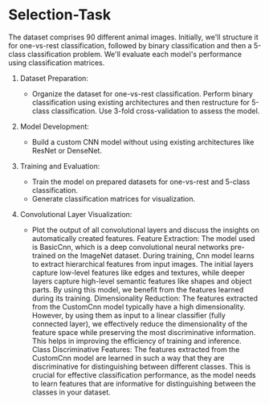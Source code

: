 # Selection-Task
The dataset comprises 90 different animal images. Initially, we'll structure it for one-vs-rest classification, followed by binary classification and then a 5-class classification problem. We'll evaluate each model's performance using classification matrices.
1. Dataset Preparation:
   - Organize the dataset for one-vs-rest classification. Perform binary classification using existing architectures and then restructure for 5-class classification. Use 3-fold cross-validation to assess the model.

2. Model Development:
   - Build a custom CNN model without using existing architectures like ResNet or DenseNet.

3. Training and Evaluation:
   - Train the model on prepared datasets for one-vs-rest and 5-class classification.
   - Generate classification matrices for visualization.
4. Convolutional Layer Visualization:
   - Plot the output of all convolutional layers and discuss the insights on automatically created features.
Feature Extraction: The model used is BasicCnn, which is a deep convolutional neural networks pre-trained on the ImageNet dataset. During training, Cnn model learns to extract hierarchical features from input images. The initial layers capture low-level features like edges and textures, while deeper layers capture high-level semantic features like shapes and object parts. By using this model, we benefit from the features learned during its training.
Dimensionality Reduction: The features extracted from the CustomCnn model typically have a high dimensionality. However, by using them as input to a linear classifier (fully connected layer), we effectively reduce the dimensionality of the feature space while preserving the most discriminative information. This helps in improving the efficiency of training and inference.
Class Discriminative Features: The features extracted from the CustomCnn model are learned in such a way that they are discriminative for distinguishing between different classes. This is crucial for effective classification performance, as the model needs to learn features that are informative for distinguishing between the classes in your dataset.

